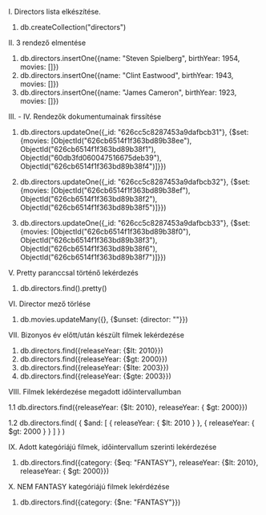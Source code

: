 I. Directors lista elkészítése.

1. db.createCollection("directors")

II. 3 rendező elmentése

1. db.directors.insertOne({name: "Steven Spielberg", birthYear: 1954, movies: []})
2. db.directors.insertOne({name: "Clint Eastwood", birthYear: 1943, movies: []})
3. db.directors.insertOne({name: "James Cameron", birthYear: 1923, movies: []})

III. - IV. Rendezők dokumentumainak firssítése

1. db.directors.updateOne({\_id: "626cc5c8287453a9dafbcb31"}, {$set: {movies: [ObjectId("626cb6514f1f363bd89b38ee"), ObjectId("626cb6514f1f363bd89b38f1"), ObjectId("60db3fd060047516675deb39"), ObjectId("626cb6514f1f363bd89b38f4")]}})

2. db.directors.updateOne({\_id: "626cc5c8287453a9dafbcb32"}, {$set: {movies: [ObjectId("626cb6514f1f363bd89b38ef"), ObjectId("626cb6514f1f363bd89b38f2"), ObjectId("626cb6514f1f363bd89b38f5")]}})

3. db.directors.updateOne({\_id: "626cc5c8287453a9dafbcb33"}, {$set: {movies: [ObjectId("626cb6514f1f363bd89b38f0"), ObjectId("626cb6514f1f363bd89b38f3"), ObjectId("626cb6514f1f363bd89b38f6"), ObjectId("626cb6514f1f363bd89b38f7")]}})

V. Pretty paranccsal történő lekérdezés

1. db.directors.find().pretty()

VI. Director mező törlése

1. db.movies.updateMany({}, {$unset: {director: ""}})

VII. Bizonyos év előtt/után készült filmek lekérdezése

1. db.directors.find({releaseYear: {$lt: 2010}})
1. db.directors.find({releaseYear: {$gt: 2000}})
1. db.directors.find({releaseYear: {$lte: 2003}})
1. db.directors.find({releaseYear: {$gte: 2003}})

VIII. Filmek lekérdezése megadott időintervallumban

1.1 db.directors.find({releaseYear: {$lt: 2010}, releaseYear: { $gt: 2000}})

1.2 db.directors.find( { $and: [ { releaseYear: { $lt: 2010 } }, { releaseYear: { $gt: 2000 } } ] } )

IX. Adott kategóriájú filmek, időintervallum szerinti lekérdezése

1. db.directors.find({category: {$eq: "FANTASY"}, releaseYear: {$lt: 2010}, releaseYear: { $gt: 2000}})

X. NEM FANTASY kategóriájú filmek lekérdézése

1. db.directors.find({category: {$ne: "FANTASY"}})
